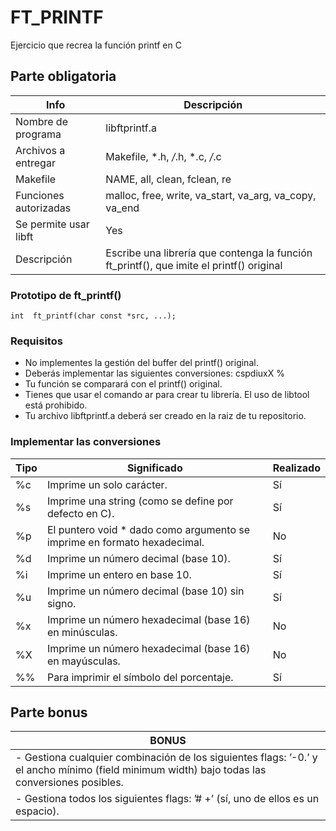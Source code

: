 # FT_PRINTF
Ejercicio que recrea la función printf en C
## Parte obligatoria
|Info|Descripción|
|----|-----------|
|Nombre de programa|libftprintf.a|
|Archivos a entregar|Makefile, *.h, */*.h, *.c, */*.c|
|Makefile|NAME, all, clean, fclean, re|
|Funciones autorizadas|malloc, free, write, va_start, va_arg, va_copy, va_end|
|Se permite usar libft|Yes|
|Descripción|Escribe una librería que contenga la función ft_printf(), que imite el printf() original|
### Prototipo de ft_printf()
```
int  ft_printf(char const *src, ...);
```
### Requisitos
- No implementes la gestión del buffer del printf() original.
- Deberás implementar las siguientes conversiones: cspdiuxX %
- Tu función se comparará con el printf() original.
- Tienes que usar el comando ar para crear tu librería. El uso de libtool está prohibido.
- Tu archivo libftprintf.a deberá ser creado en la raiz de tu repositorio.
### Implementar las conversiones
|Tipo|Significado|Realizado|
|----|-----------|---------|
|%c|Imprime un solo carácter.|Sí|
|%s|Imprime una string (como se define por defecto en C).|Sí|
|%p|El puntero void * dado como argumento se imprime en formato hexadecimal.|No|
|%d|Imprime un número decimal (base 10).|Sí|
|%i|Imprime un entero en base 10.|Sí|
|%u|Imprime un número decimal (base 10) sin signo.|Sí|
|%x|Imprime un número hexadecimal (base 16) en minúsculas.|No|
|%X|Imprime un número hexadecimal (base 16) en mayúsculas.|No|
|%%|Para imprimir el símbolo del porcentaje.|Sí|
## Parte bonus
|BONUS|
|-----|
|- Gestiona cualquier combinación de los siguientes flags: ’-0.’ y el ancho mínimo (field minimum width) bajo todas las conversiones posibles.|
|- Gestiona todos los siguientes flags: ’# +’ (sí, uno de ellos es un espacio).|
